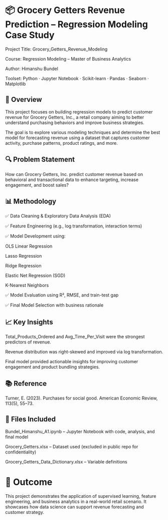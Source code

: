 # 📦 Grocery Getters Revenue Prediction – Regression Modeling Case Study
Project Title: Grocery_Getters_Revenue_Modeling

Course: Regression Modeling – Master of Business Analytics

Author: Himanshu Bundel

Toolset: Python · Jupyter Notebook · Scikit-learn · Pandas · Seaborn · Matplotlib

## 📌 Overview
This project focuses on building regression models to predict customer revenue for Grocery Getters, Inc., a retail company aiming to better understand purchasing behaviors and improve business strategies.

The goal is to explore various modeling techniques and determine the best model for forecasting revenue using a dataset that captures customer activity, purchase patterns, product ratings, and more.

## 🔍 Problem Statement
How can Grocery Getters, Inc. predict customer revenue based on behavioral and transactional data to enhance targeting, increase engagement, and boost sales?

## 📊 Methodology
✅ Data Cleaning & Exploratory Data Analysis (EDA)

✅ Feature Engineering (e.g., log transformation, interaction terms)

✅ Model Development using:

OLS Linear Regression

Lasso Regression

Ridge Regression

Elastic Net Regression (SGD)

K-Nearest Neighbors

✅ Model Evaluation using R², RMSE, and train-test gap

✅ Final Model Selection with business rationale

## 📈 Key Insights
Total_Products_Ordered and Avg_Time_Per_Visit were the strongest predictors of revenue.

Revenue distribution was right-skewed and improved via log transformation.

Final model provided actionable insights for improving customer engagement and product bundling strategies.

## 📚 Reference
Turner, E. (2023). Purchases for social good. American Economic Review, 113(5), 55–73.

## 📁 Files Included
Bundel_Himanshu_A1.ipynb – Jupyter Notebook with code, analysis, and final model

Grocery_Getters.xlsx – Dataset used (excluded in public repo for confidentiality)

Grocery_Getters_Data_Dictionary.xlsx – Variable definitions

# 🚀 Outcome
This project demonstrates the application of supervised learning, feature engineering, and business analytics in a real-world retail scenario. It showcases how data science can support revenue forecasting and customer strategy.
